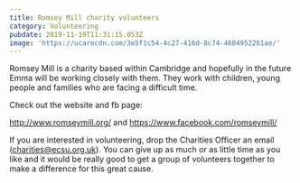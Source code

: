 ```yaml
---
title: Romsey Mill charity volunteers
category: Volunteering
pubdate: 2019-11-19T11:31:15.053Z
image: 'https://ucarecdn.com/3e5f1c54-4c27-416d-8c74-4684952261ae/'
---
```

Romsey Mill is a charity based within Cambridge and hopefully in the future Emma will be working closely with them. They work with children, young people and families who are facing a difficult time.

Check out the website and fb page: 

http://www.romseymill.org/ and https://www.facebook.com/romseymill/

If you are interested in volunteering, drop the Charities Officer an email (charities@ecsu.org.uk). You can give up as much or as little time as you like and it would be really good to get a group of volunteers together to make a difference for this great cause.
